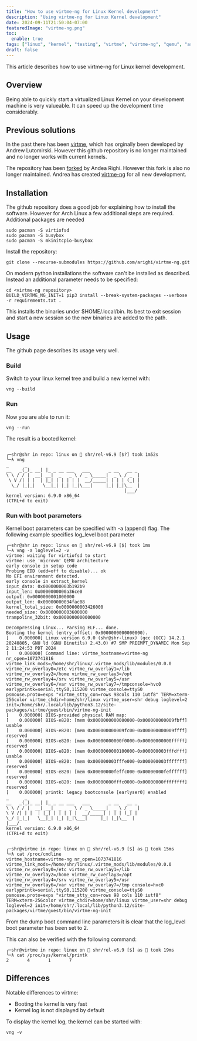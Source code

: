 ```yaml
---
title: "How to use virtme-ng for Linux Kernel development"
description: "Using virtme-ng for Linux Kernel development"
date: 2024-09-11T21:50:04-07:00
featuredImage: "virtme-ng.png"
toc:
  enable: true
tags: ["linux", "kernel", "testing", "virtme", "virtme-ng", "qemu", "arch"]
draft: false
---
```


This article describes how to use virtme-ng for Linux kernel development.
<!--more-->

## Overview
Being able to quickly start a virtualized Linux Kernel on your development
machine is very valueable. It can speed up the development time considerably.

## Previous solutions
In the past there has been [virtme](https://github.com/amluto/virtme), which
has orginally been developed by Andrew Lutomirski. However this github repository
is no longer maintained and no longer works with current kernels.

The repository has been [forked](https://github.com/arighi/virtme) by Andea Righi.
However this fork is also no longer maintained. Andrea has created
[virtme-ng](https://github.com/arighi/virtme-ng) for all new development.

## Installation
The github repository does a good job for explaining how to install the software.
However for Arch Linux a few additional steps are required. Additional packages
are needed

```shell
sudo pacman -S virtiofsd
sudo pacman -S busybox
sudo pacman -S mkinitcpio-busybox
```
Install the repository:
```shell
git clone --recurse-submodules https://github.com/arighi/virtme-ng.git
```

On modern python installations the software can't be installed as described. Instead
an additional parameter needs to be specified:


```shell
cd <virtme-ng repository>
BUILD_VIRTME_NG_INIT=1 pip3 install --break-system-packages --verbose -r requirements.txt .
```

This installs the binaries under $HOME/.local/bin. Its best to exit session and start
a new session so the new binaries are added to the path.

## Usage
The github page describes its usage very well.

### Build
Switch to your linux kernel tree and build a new kernel with:

```shell
vng --build
```

### Run
Now you are able to run it:

```shell
vng --run
```

The result is a booted kernel:

```shell

╭─shr@shr in repo: linux on  shr/rel-v6.9 [$?] took 1m52s
╰─λ vng
_      _
__   _(_)_ __| |_ _ __ ___   ___       _ __   __ _
\ \ / / |  __| __|  _   _ \ / _ \_____|  _ \ / _  |
 \ V /| | |  | |_| | | | | |  __/_____| | | | (_| |
  \_/ |_|_|   \__|_| |_| |_|\___|     |_| |_|\__  |
                                             |___/
kernel version: 6.9.0 x86_64
(CTRL+d to exit)

```

### Run with boot parameters
Kernel boot parameters can be specified with -a (append) flag. The following example
specifies log_level boot parameter

```shell
╭─shr@shr in repo: linux on  shr/rel-v6.9 [$] took 1ms
╰─λ vng -a loglevel=2 -v
virtme: waiting for virtiofsd to start
virtme: use 'microvm' QEMU architecture
early console in setup code
Probing EDD (edd=off to disable)... ok
No EFI environment detected.
early console in extract_kernel
input_data: 0x0000000003b192b9
input_len: 0x0000000000a36ce0
output: 0x0000000001000000
output_len: 0x00000000034fac08
kernel_total_size: 0x0000000003426000
needed_size: 0x0000000003600000
trampoline_32bit: 0x0000000000000000

Decompressing Linux... Parsing ELF... done.
Booting the kernel (entry_offset: 0x0000000000000000).
[    0.000000] Linux version 6.9.0 (shr@shr-linux) (gcc (GCC) 14.2.1 20240805, GNU ld (GNU Binutils) 2.43.0) #7 SMP PREEMPT_DYNAMIC Mon Sep  2 11:24:53 PDT 2024
[    0.000000] Command line: virtme_hostname=virtme-ng nr_open=1073741816 virtme_link_mods=/home/shr/linux/.virtme_mods/lib/modules/0.0.0 virtme_rw_overlay0=/etc virtme_rw_overlay1=/lib virtme_rw_overlay2=/home virtme_rw_overlay3=/opt virtme_rw_overlay4=/srv virtme_rw_overlay5=/usr virtme_rw_overlay6=/var virtme_rw_overlay7=/tmpconsole=hvc0 earlyprintk=serial,ttyS0,115200 virtme_console=ttyS0 psmouse.proto=exps "virtme_stty_con=rows 98cols 110 iutf8" TERM=xterm-256color virtme_chdir=home/shr/linux virtme_user=shr debug loglevel=2 init=/home/shr/.local/lib/python3.12/site-packages/virtme/guest/bin/virtme-ng-init
[    0.000000] BIOS-provided physical RAM map:
[    0.000000] BIOS-e820: [mem 0x0000000000000000-0x000000000009fbff] usable
[    0.000000] BIOS-e820: [mem 0x000000000009fc00-0x000000000009ffff] reserved
[    0.000000] BIOS-e820: [mem 0x00000000000f0000-0x00000000000fffff] reserved
[    0.000000] BIOS-e820: [mem 0x0000000000100000-0x000000003fffdfff] usable
[    0.000000] BIOS-e820: [mem 0x000000003fffe000-0x000000003fffffff] reserved
[    0.000000] BIOS-e820: [mem 0x00000000feffc000-0x00000000feffffff] reserved
[    0.000000] BIOS-e820: [mem 0x00000000fffc0000-0x00000000ffffffff] reserved
[    0.000000] printk: legacy bootconsole [earlyser0] enabled
_      _
__   _(_)_ __| |_ _ __ ___   ___       _ __   __ _
\ \ / / |  __| __|  _   _ \ / _ \_____|  _ \ / _  |
\ V /| | |  | |_| | | | | |  __/_____| | | | (_| |
\_/ |_|_|   \__|_| |_| |_|\___|     |_| |_|\__  |
|___/
kernel version: 6.9.0 x86_64
(CTRL+d to exit)


╭─shr@virtme in repo: linux on  shr/rel-v6.9 [$] as 🧙 took 15ms
╰─λ cat /proc/cmdline
virtme_hostname=virtme-ng nr_open=1073741816 virtme_link_mods=/home/shr/linux/.virtme_mods/lib/modules/0.0.0 virtme_rw_overlay0=/etc virtme_rw_overlay1=/lib virtme_rw_overlay2=/home virtme_rw_overlay3=/opt virtme_rw_overlay4=/srv virtme_rw_overlay5=/usr virtme_rw_overlay6=/var virtme_rw_overlay7=/tmp console=hvc0 earlyprintk=serial,ttyS0,115200 virtme_console=ttyS0 psmouse.proto=exps "virtme_stty_con=rows 98 cols 110 iutf8" TERM=xterm-256color virtme_chdir=home/shr/linux virtme_user=shr debug loglevel=2 init=/home/shr/.local/lib/python3.12/site-packages/virtme/guest/bin/virtme-ng-init
```
From the dump boot command line parameters it is clear that the log_level boot parameter
has been set to 2.

This can also be verified with the following command:

```shell
╭─shr@virtme in repo: linux on  shr/rel-v6.9 [$] as 🧙 took 19ms
╰─λ cat /proc/sys/kernel/printk
2       4       1       7
```

## Differences
Notable differences to virtme:
- Booting the kernel is very fast
- Kernel log is not displayed by default

To display the kernel log, the kernel can be started with:

```shell
vng -v
```
